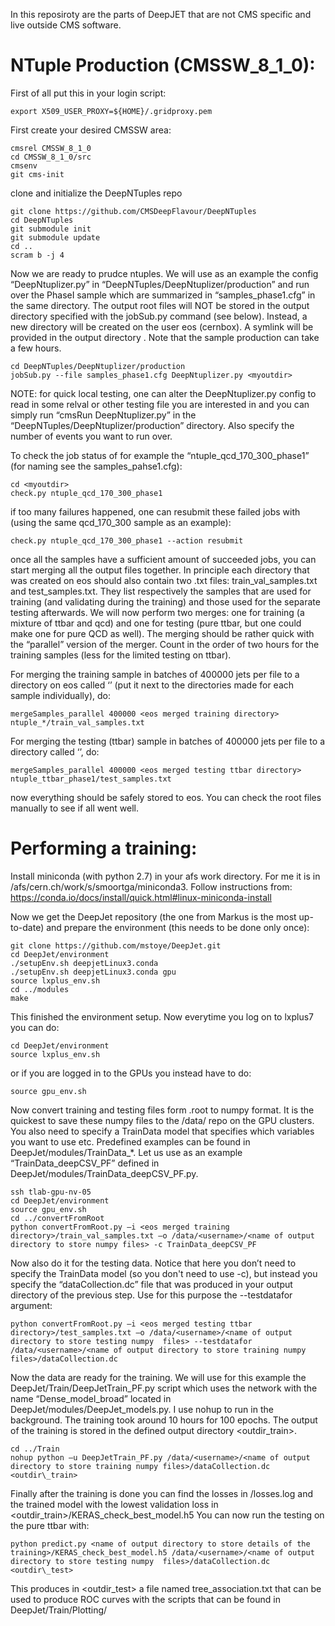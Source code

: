 In this reposiroty are the parts of DeepJET that are not CMS specific and live outside CMS software.

NTuple Production (CMSSW_8_1_0):
=============================================

First of all put this in your login script:
```
export X509_USER_PROXY=${HOME}/.gridproxy.pem
```

First create your desired CMSSW area:
```
cmsrel CMSSW_8_1_0
cd CMSSW_8_1_0/src
cmsenv
git cms-init
```

clone and initialize the DeepNTuples repo
```
git clone https://github.com/CMSDeepFlavour/DeepNTuples
cd DeepNTuples
git submodule init
git submodule update
cd ..
scram b -j 4
```

Now we are ready to prudce ntuples. We will use as an example the config “DeepNtuplizer.py” in “DeepNTuples/DeepNtuplizer/production” and run over the PhaseI sample which are summarized in “samples\_phase1.cfg” in the same directory. The output root files will NOT be stored in the output directory specified with the jobSub.py command (see below). Instead, a new directory will be created on the user eos (cernbox). A symlink will be provided in the output directory <myoutdir>. Note that the sample production can take a few hours.
```
cd DeepNTuples/DeepNtuplizer/production
jobSub.py --file samples_phase1.cfg DeepNtuplizer.py <myoutdir>
```

NOTE: for quick local testing, one can alter the DeepNtuplizer.py config to read in some relval or other testing file you are interested in and you can simply run “cmsRun DeepNtuplizer.py” in the “DeepNTuples/DeepNtuplizer/production” directory. Also specify the number of events you want to run over.

To check the job status of for example the “ntuple\_qcd\_170\_300\_phase1” (for naming see the samples\_pahse1.cfg):

```
cd <myoutdir>
check.py ntuple_qcd_170_300_phase1
```

if too many failures happened, one can resubmit these failed jobs with (using the same qcd\_170\_300 sample as an example):

```
check.py ntuple_qcd_170_300_phase1 --action resubmit
```

once all the samples have a sufficient amount of succeeded jobs, you can start merging all the output files together. In principle each directory that was created on eos should also contain two .txt files: train_val_samples.txt and test_samples.txt. They list respectively the samples that are used for training (and validating during the training) and those used for the separate testing afterwards. We will now perform two merges: one for training (a mixture of ttbar and qcd) and one for testing (pure ttbar, but one could make one for pure QCD as well). The merging should be rather quick with the “parallel” version of the merger. Count in the order of two hours for the training samples (less for the limited testing on ttbar).

For merging the training sample in batches of 400000 jets per file to a directory on eos called ‘<eos merged training directory>’ (put it next to the directories made for each sample individually), do:

```
mergeSamples_parallel 400000 <eos merged training directory> ntuple_*/train_val_samples.txt
```

For merging the testing (ttbar) sample in batches of 400000 jets per file to a directory called ‘<eos merged testing ttbar directory>’, do:

```
mergeSamples_parallel 400000 <eos merged testing ttbar directory> ntuple_ttbar_phase1/test_samples.txt
```

now everything should be safely stored to eos. You can check the root files manually to see if all went well.




Performing a training:
=============================================

Install miniconda (with python 2.7) in your afs work directory. For me it is in /afs/cern.ch/work/s/smoortga/miniconda3. Follow instructions from: https://conda.io/docs/install/quick.html#linux-miniconda-install 

Now we get the DeepJet repository (the one from Markus is the most up-to-date) and prepare the environment (this needs to be done only once):

```
git clone https://github.com/mstoye/DeepJet.git
cd DeepJet/environment
./setupEnv.sh deepjetLinux3.conda
./setupEnv.sh deepjetLinux3.conda gpu
source lxplus_env.sh
cd ../modules
make
```


This finished the environment setup. Now everytime you log on to lxplus7 you can do:

```
cd DeepJet/environment
source lxplus_env.sh
```

or if you are logged in to the GPUs you instead have to do:

```
source gpu_env.sh
```

Now convert training and testing files form .root to numpy format. It is the quickest to save these numpy files to the /data/ repo on the GPU clusters. You also need to specify a TrainData model that specifies which variables you want to use etc. Predefined examples can be found in DeepJet/modules/TrainData\_*. Let us use as an example “TrainData\_deepCSV\_PF” defined in DeepJet/modules/TrainData\_deepCSV\_PF.py.

```
ssh tlab-gpu-nv-05
cd DeepJet/environment
source gpu_env.sh
cd ../convertFromRoot
python convertFromRoot.py –i <eos merged training directory>/train_val_samples.txt –o /data/<username>/<name of output directory to store numpy files> -c TrainData_deepCSV_PF
```

Now also do it for the testing data. Notice that here you don’t need to specify the TrainData model (so you don't need to use -c), but instead you specify the “dataCollection.dc” file that was produced in your output directory of the previous step. Use for this purpose the --testdatafor argument:

```
python convertFromRoot.py –i <eos merged testing ttbar directory>/test_samples.txt –o /data/<username>/<name of output directory to store testing numpy  files> --testdatafor /data/<username>/<name of output directory to store training numpy files>/dataCollection.dc
```

Now the data are ready for the training. We will use for this example the DeepJet/Train/DeepJetTrain\_PF.py script which uses the network with the name “Dense\_model\_broad” located in DeepJet/modules/DeepJet\_models.py. I use nohup to run in the background. The training took around 10 hours for 100 epochs. The output of the training is stored in the defined output directory <outdir\_train>.

```
cd ../Train
nohup python –u DeepJetTrain_PF.py /data/<username>/<name of output directory to store training numpy files>/dataCollection.dc <outdir\_train>
```

Finally after the training is done you can find the losses in <name of output directory to store details of the training>/losses.log and the trained model with the lowest validation loss in <outdir\_train>/KERAS\_check\_best\_model.h5 
You can now run the testing on the pure ttbar with:

```
python predict.py <name of output directory to store details of the training>/KERAS_check_best_model.h5 /data/<username>/<name of output directory to store testing numpy  files>/dataCollection.dc <outdir\_test>
```

This produces in <outdir\_test> a file named tree_association.txt that can be used to produce ROC curves with the scripts that can be found in DeepJet/Train/Plotting/








 





 












